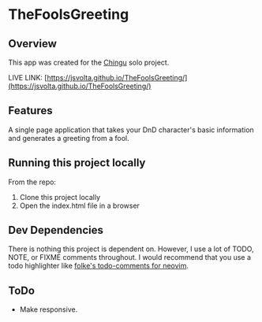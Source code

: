 # TheFoolsGreeting

## Overview
This app was created for the [Chingu](https://www.chingu.io/) solo project.

LIVE LINK: [https://jsvolta.github.io/TheFoolsGreeting/](https://jsvolta.github.io/TheFoolsGreeting/)

## Features
A single page application that takes your DnD character's basic information and generates a greeting from a fool.

## Running this project locally
From the repo:
1. Clone this project locally
2. Open the index.html file in a browser

## Dev Dependencies
There is nothing this project is dependent on. However, I use a lot of TODO, NOTE, or FIXME comments throughout. I would recommend that you use a todo highlighter like [folke's todo-comments for neovim](https://github.com/folke/todo-comments.nvim).

## ToDo
- Make responsive.
